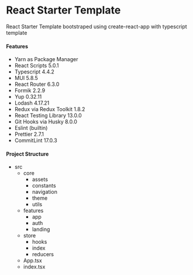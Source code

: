 # React Starter Template

React Starter Template bootstraped using
create-react-app with typescript template

#### Features

- Yarn as Package Manager
- React Scripts 5.0.1
- Typescript 4.4.2
- MUI 5.8.5
- React Router 6.3.0
- Formik 2.2.9
- Yup 0.32.11
- Lodash 4.17.21
- Redux via Redux Toolkit 1.8.2
- React Testing Library 13.0.0
- Git Hooks via Husky 8.0.0
- Eslint (builtin)
- Prettier 2.7.1
- CommitLint 17.0.3


#### Project Structure

- src
  - core
    - assets
    - constants
    - navigation
    - theme
    - utils
  - features
    - app
    - auth
    - landing
  - store
    - hooks
    - index
    - reducers
  - App.tsx
  - index.tsx